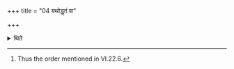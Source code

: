 +++
title = "04 यथोद्धृतं वा"

+++

<details><summary>थिते</summary>

4. Or he may cut in the same order in which (the limbs) were extracted.[^1]  

[^1]: Thus the order mentioned in VI.22.6.
</details>
